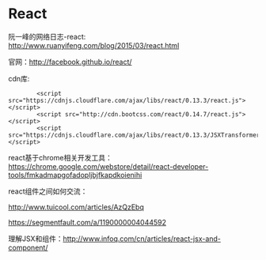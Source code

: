 # React
阮一峰的网络日志-react: http://www.ruanyifeng.com/blog/2015/03/react.html

官网：http://facebook.github.io/react/

cdn库:

            <script src="https://cdnjs.cloudflare.com/ajax/libs/react/0.13.3/react.js"></script>
            <script src="http://cdn.bootcss.com/react/0.14.7/react.js"></script>
            <script src="https://cdnjs.cloudflare.com/ajax/libs/react/0.13.3/JSXTransformer.js"></script>

react基于chrome相关开发工具：
https://chrome.google.com/webstore/detail/react-developer-tools/fmkadmapgofadopljbjfkapdkoienihi

react组件之间如何交流：

http://www.tuicool.com/articles/AzQzEbq

https://segmentfault.com/a/1190000004044592

理解JSX和组件：http://www.infoq.com/cn/articles/react-jsx-and-component/
